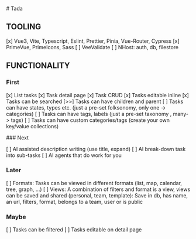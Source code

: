 # Tada

## TOOLING

[x] Vue3, Vite, Typescript, Eslint, Prettier, Pinia, Vue-Router, Cypress
[x] PrimeVue, PrimeIcons, Sass
[ ] VeeValidate
[ ] NHost: auth, db, filestore

## FUNCTIONALITY

### First

[x] List tasks
[x] Task detail page
[x] Task CRUD
[x] Tasks editable inline
[x] Tasks can be searched
[>>] Tasks can have children and parent
[ ] Tasks can have states, types etc. (just a pre-set folksonomy, only one -> categories)
[ ] Tasks can have tags, labels (just a pre-set taxonomy , many-> tags)
[ ] Tasks can have custom categories/tags (create your own key/value collections)

### Next

[ ] AI assisted description writing (use title, expand)
[ ] AI break-down task into sub-tasks
[ ] AI agents that do work for you

### Later

[ ] Formats: Tasks can be viewed in different formats (list, map, calendar, tree, graph, …)
[ ] Views: A combination of filters and format is a view, views can be saved and shared (personal, team, template): Save in db, has name, an url, filters, format, belongs to a team, user or is public

### Maybe

[ ] Tasks can be filtered
[ ] Tasks editable on detail page
